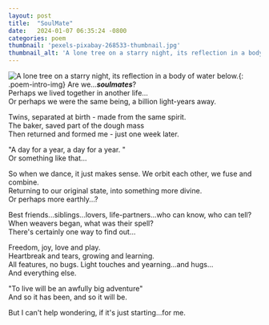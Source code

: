 ```yaml
---
layout: post
title:  "SoulMate"
date:   2024-01-07 06:35:24 -0800
categories: poem
thumbnail: 'pexels-pixabay-268533-thumbnail.jpg'
thumbnail_alt: 'A lone tree on a starry night, its reflection in a body of water below.'
---
```

![A lone tree on a starry night, its reflection in a body of water below.]({{site.url}}/{{site.images_path}}pexels-pixabay-268533.jpg){: .poem-intro-img}
Are we...***soulmates***?  
Perhaps we lived together in another life...  
Or perhaps we were the same being, a billion light-years away.  

Twins, separated at birth - made from the same spirit.  
The baker, saved part of the dough mass  
Then returned and formed me - just one week later.  

"A day for a year, a day for a year. "  
Or something like that...  

So when we dance, it just makes sense. We orbit each other, we fuse and combine.  
Returning to our original state, into something more divine.  
Or perhaps more earthly...?  

Best friends...siblings...lovers, life-partners...who can know, who can tell?  
When weavers began, what was their spell?  
There's certainly one way to find out...  

Freedom, joy, love and play.  
Heartbreak and tears, growing and learning.  
All features, no bugs. Light touches and yearning...and hugs...  
And everything else.  

"To live will be an awfully big adventure"  
And so it has been, and so it will be.  

But I can't help wondering, if it's just starting...for me.
